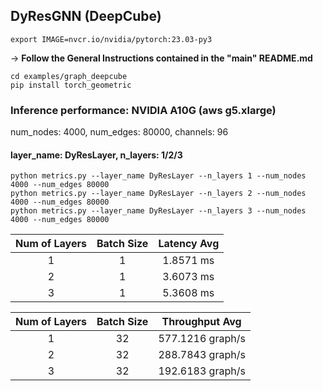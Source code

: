 ## DyResGNN (DeepCube)
```
export IMAGE=nvcr.io/nvidia/pytorch:23.03-py3
```
-> **Follow the General Instructions contained in the "main" README.md**
```
cd examples/graph_deepcube
pip install torch_geometric
```
### Inference performance: NVIDIA A10G (aws g5.xlarge)

num_nodes: 4000, num_edges: 80000, channels: 96

#### layer_name: DyResLayer, n_layers: 1/2/3
```
python metrics.py --layer_name DyResLayer --n_layers 1 --num_nodes 4000 --num_edges 80000
python metrics.py --layer_name DyResLayer --n_layers 2 --num_nodes 4000 --num_edges 80000
python metrics.py --layer_name DyResLayer --n_layers 3 --num_nodes 4000 --num_edges 80000
```

| **Num of Layers** | **Batch Size** | **Latency Avg** |
| :--------------: |:--------------:|:---------------: |
|       1          |       1        |    1.8571  ms    | <!-- (std: 0.0089) -->
|       2          |       1        |    3.6073  ms    | <!-- (std: 0.0090) -->
|       3          |       1        |    5.3608  ms     | <!-- (std: 0.0092) -->

| **Num of Layers** | **Batch Size** | **Throughput Avg** |
| :--------------: |:--------------:|:---------------: |
|       1          |       32       |    577.1216 graph/s | 
|       2          |       32       |    288.7843 graph/s | 
|       3          |       32       |    192.6183 graph/s |